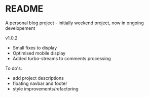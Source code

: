 # README

A personal blog project - initially weekend project, now in ongoing developement

v1.0.2
  - Small fixes to display
  - Optimised mobile display
  - Added turbo-streams to comments processing



To do's:
  - add project descriptions
  - floating navbar and footer
  - style improvements/refactoring
